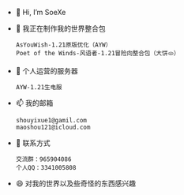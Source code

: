 - 👋 Hi, I’m SoeXe
- 👀 我正在制作我的世界整合包

      AsYouWish-1.21原版优化（AYW）
      Poet of the Winds-风语者-1.21冒险向整合包（大饼🫓）
- 💞️ 个人运营的服务器

      AYW-1.21生电服
- 📫 我的邮箱

      shouyixue1@gamil.com
      maoshou121@icloud.com
- 🐧 联系方式

      交流群：965904086
      个人QQ：3341005808
- 😄 对我的世界以及些奇怪的东西感兴趣
